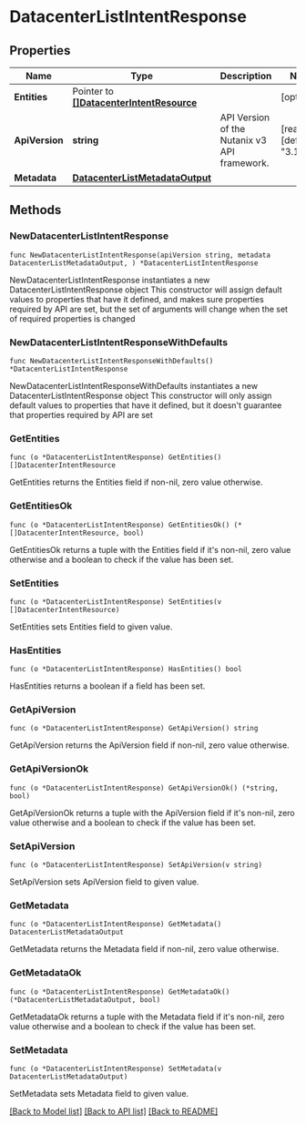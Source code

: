 # DatacenterListIntentResponse

## Properties

Name | Type | Description | Notes
------------ | ------------- | ------------- | -------------
**Entities** | Pointer to [**[]DatacenterIntentResource**](DatacenterIntentResource.md) |  | [optional] 
**ApiVersion** | **string** | API Version of the Nutanix v3 API framework. | [readonly] [default to "3.1.0"]
**Metadata** | [**DatacenterListMetadataOutput**](DatacenterListMetadataOutput.md) |  | 

## Methods

### NewDatacenterListIntentResponse

`func NewDatacenterListIntentResponse(apiVersion string, metadata DatacenterListMetadataOutput, ) *DatacenterListIntentResponse`

NewDatacenterListIntentResponse instantiates a new DatacenterListIntentResponse object
This constructor will assign default values to properties that have it defined,
and makes sure properties required by API are set, but the set of arguments
will change when the set of required properties is changed

### NewDatacenterListIntentResponseWithDefaults

`func NewDatacenterListIntentResponseWithDefaults() *DatacenterListIntentResponse`

NewDatacenterListIntentResponseWithDefaults instantiates a new DatacenterListIntentResponse object
This constructor will only assign default values to properties that have it defined,
but it doesn't guarantee that properties required by API are set

### GetEntities

`func (o *DatacenterListIntentResponse) GetEntities() []DatacenterIntentResource`

GetEntities returns the Entities field if non-nil, zero value otherwise.

### GetEntitiesOk

`func (o *DatacenterListIntentResponse) GetEntitiesOk() (*[]DatacenterIntentResource, bool)`

GetEntitiesOk returns a tuple with the Entities field if it's non-nil, zero value otherwise
and a boolean to check if the value has been set.

### SetEntities

`func (o *DatacenterListIntentResponse) SetEntities(v []DatacenterIntentResource)`

SetEntities sets Entities field to given value.

### HasEntities

`func (o *DatacenterListIntentResponse) HasEntities() bool`

HasEntities returns a boolean if a field has been set.

### GetApiVersion

`func (o *DatacenterListIntentResponse) GetApiVersion() string`

GetApiVersion returns the ApiVersion field if non-nil, zero value otherwise.

### GetApiVersionOk

`func (o *DatacenterListIntentResponse) GetApiVersionOk() (*string, bool)`

GetApiVersionOk returns a tuple with the ApiVersion field if it's non-nil, zero value otherwise
and a boolean to check if the value has been set.

### SetApiVersion

`func (o *DatacenterListIntentResponse) SetApiVersion(v string)`

SetApiVersion sets ApiVersion field to given value.


### GetMetadata

`func (o *DatacenterListIntentResponse) GetMetadata() DatacenterListMetadataOutput`

GetMetadata returns the Metadata field if non-nil, zero value otherwise.

### GetMetadataOk

`func (o *DatacenterListIntentResponse) GetMetadataOk() (*DatacenterListMetadataOutput, bool)`

GetMetadataOk returns a tuple with the Metadata field if it's non-nil, zero value otherwise
and a boolean to check if the value has been set.

### SetMetadata

`func (o *DatacenterListIntentResponse) SetMetadata(v DatacenterListMetadataOutput)`

SetMetadata sets Metadata field to given value.



[[Back to Model list]](../README.md#documentation-for-models) [[Back to API list]](../README.md#documentation-for-api-endpoints) [[Back to README]](../README.md)


